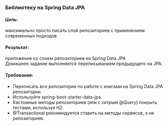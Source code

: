 ### Библиотеку на Spring Data JPA
#### Цель:  
максимально просто писать слой репозиториев с применением современных подходов
#### Результат:  
приложение со слоем репозиториев на Spring Data JPA  
Домашнее задание выполняется переписыванием предыдущего на JPA.
#### Требования:
* Переписать все репозитории по работе с книгами на Spring Data JPA репозитории.
* Используйте spring-boot-starter-data-jpa.
* Кастомные методы репозиториев (или с хитрым @Query) покрыть тестами, используя H2.
* @Transactional рекомендуется ставить на методы сервисов, а не репозиториев.